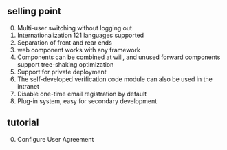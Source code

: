 ## selling point

0. Multi-user switching without logging out
1. Internationalization 121 languages ​​supported
2. Separation of front and rear ends
3. web component works with any framework
4. Components can be combined at will, and unused forward components support tree-shaking optimization
5. Support for private deployment
6. The self-developed verification code module can also be used in the intranet
7. Disable one-time email registration by default
8. Plug-in system, easy for secondary development

## tutorial

0. Configure User Agreement